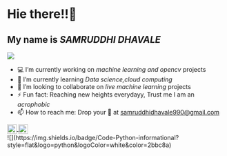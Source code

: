 # Hie there!!:raising_hand:

## My name is ***SAMRUDDHI DHAVALE***
![](https://img.shields.io/badge/<code>-<PYTHON>-<blue>)          
* :computer: I’m currently working on *machine learning and opencv* projects
* 🌱 I’m currently learning *Data science,cloud computing*
* 👯 I’m looking to collaborate on *live machine learning* projects
* ⚡ Fun fact: Reaching new heights everydayy, Trust me I am an *acrophobic*
* 📫 How to reach me: Drop your :email: at <samruddhidhavale990@gmail.com>  
                  <a href="https://www.linkedin.com/in/samruddhi-dhavale-a7b4b91a9/">
<img align="center" alt="Samruddhi dhavale" width="22px" src="https://github.com/WaylonWalker/WaylonWalker/blob/main/icon/linkedin.png?raw=true" /> 
  <a href="https://www.instagram.com/samruddhi_d5"><img align="center" width="22px" src="https://github.com/WaylonWalker/WaylonWalker/blob/main/icon/instagram.jpg?raw=true"></a><br>
  

                      
<!--
**samruddhid5/samruddhid5** is a ✨ _special_ ✨ repository because its `README.md` (this file) appears on your GitHub profile.

Here are some ideas to get you started:

- 🔭 I’m currently working on machine learning and opencv projects
- 🌱 I’m currently learning Data science,cloud computing
- 👯 I’m looking to collaborate on live machine learning projects
- 🤔 I’m looking for help with ...
- 💬 Ask me about ...
- 📫 How to reach me: Drop your mail at 
                     <a href="https://www.linkedin.com/in/samruddhi-dhavale-a7b4b91a9/"><br>
<img align="left" alt="Samruddhi dhavale" width="22px" src="https://cdn.jsdelivr.net/npm/simple-icons@v3/icons/linkedin.svg" />
                      
- 😄 Pronouns: 
- ⚡ Fun fact: Reaching new heights everydayy, Trust me I am an acrophobic
-->  ![](https://img.shields.io/badge/Code-Python-informational?style=flat&logo=python&logoColor=white&color=2bbc8a)
